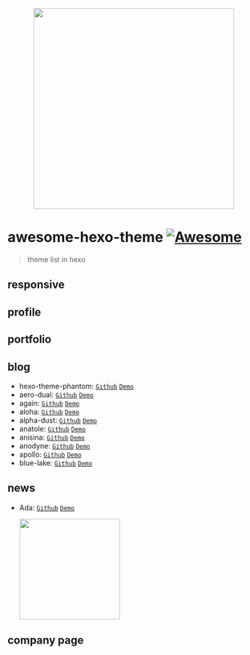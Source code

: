 <p align="center">
<img width="400" src="https://github.com/devjin0617/awesome-hexo-teheme/blob/master/logo.png?raw=true">
</p>

# awesome-hexo-theme [![Awesome](https://cdn.rawgit.com/sindresorhus/awesome/d7305f38d29fed78fa85652e3a63e154dd8e8829/media/badge.svg)](https://github.com/sindresorhus/awesome)

> theme list in hexo

## responsive


## profile


## portfolio


## blog

- hexo-theme-phantom: [`Github`](https://github.com/klugjo/hexo-theme-phantom) [`Demo`](https://html5up.net/phantom)
- aero-dual: [`Github`](https://github.com/levblanc/hexo-theme-aero-dual) [`Demo`](https://levblanc.github.io/)
- again: [`Github`](https://github.com/DrakeLeung/hexo-theme-again) [`Demo`](https://lyyourc.com)
- aloha: [`Github`](https://github.com/henryhuang/hexo-theme-aloha) [`Demo`](http://huangyijie.com/)
- alpha-dust: [`Github`](https://github.com/klugjo/hexo-theme-alpha-dust) [`Demo`](http://www.codeblocq.com/assets/projects/hexo-theme-alpha-dust/)
- anatole: [`Github`](https://github.com/Ben02/hexo-theme-Anatole) [`Demo`](http://anatole.munen.cc/)
- anisina: [`Github`](https://github.com/haojen/hexo-theme-Anisina) [`Demo`](http://haojen.github.io/)
- anodyne: [`Github`](https://github.com/klugjo/hexo-theme-anodyne) [`Demo`](http://www.codeblocq.com/assets/projects/hexo-theme-anodyne/)
- apollo: [`Github`](https://github.com/pinggod/hexo-theme-apollo) [`Demo`](http://pinggod.com/)
- blue-lake: [`Github`](https://github.com/chaooo/hexo-theme-BlueLake) [`Demo`](http://chaoo.oschina.io/)

## news

- Ada: [`Github`](https://github.com/shuiRong/hexo-theme-Ada) [`Demo`](https://shuirong.github.io/)

  <img width="200" src="https://github.com/devjin0617/awesome-hexo-theme/blob/master/images/ada.png?raw=true">

## company page
